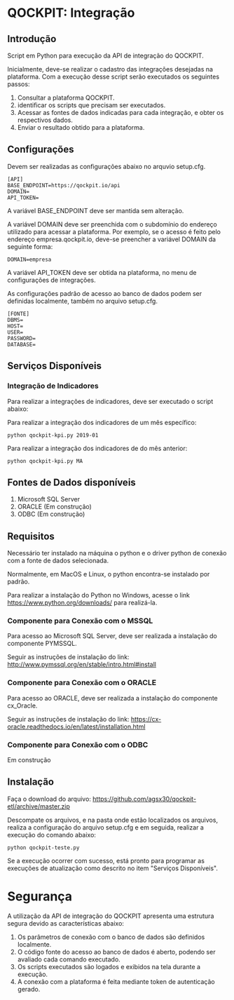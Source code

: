 # QOCKPIT: Integração

## Introdução

Script em Python para execução da API de integração do QOCKPIT.

Inicialmente, deve-se realizar o cadastro das integrações desejadas na plataforma. Com a execução desse script serão executados os seguintes passos:

1. Consultar a plataforma QOCKPIT. 
1. identificar os scripts que precisam ser executados.
1. Acessar as fontes de dados indicadas para cada integração, e obter os respectivos dados.
1. Enviar o resultado obtido para a plataforma.

## Configurações

Devem ser realizadas as configurações abaixo no arquvio setup.cfg.

    [API]
    BASE_ENDPOINT=https://qockpit.io/api
    DOMAIN=
    API_TOKEN=

A variável BASE_ENDPOINT deve ser mantida sem alteração.

A variável DOMAIN deve ser preenchida com o subdomínio do endereço utilizado para acessar a plataforma. Por exemplo, se o acesso é feito pelo endereço empresa.qockpit.io, deve-se preencher a variável DOMAIN da seguinte forma:

    DOMAIN=empresa

A variável API_TOKEN deve ser obtida na plataforma, no menu de configurações de integrações.

As configurações padrão de acesso ao banco de dados podem ser definidas localmente, também no arquivo setup.cfg.

    [FONTE]
    DBMS=
    HOST=
    USER=
    PASSWORD=
    DATABASE=

## Serviços Disponíveis 

### Integração de Indicadores

Para realizar a integrações de indicadores, deve ser executado o script abaixo:

Para realizar a integração dos indicadores de um mês específico:

    python qockpit-kpi.py 2019-01

Para realizar a integração dos indicadores de do mês anterior:

    python qockpit-kpi.py MA

## Fontes de Dados disponíveis

1. Microsoft SQL Server
1. ORACLE (Em construção)
1. ODBC (Em construção)

## Requisitos

Necessário ter instalado na máquina o python e o driver python de conexão com a fonte de dados selecionada.

Normalmente, em MacOS e Linux, o python encontra-se instalado por padrão.

Para realizar a instalação do Python no Windows, acesse o link https://www.python.org/downloads/ para realizá-la.

### Componente para Conexão com o MSSQL

Para acesso ao Microsoft SQL Server, deve ser realizada a instalação do componente PYMSSQL.

Seguir as instruções de instalação do link: http://www.pymssql.org/en/stable/intro.html#install

### Componente para Conexão com o ORACLE

Para acesso ao ORACLE, deve ser realizada a instalação do componente cx_Oracle.

Seguir as instruções de instalação do link: https://cx-oracle.readthedocs.io/en/latest/installation.html

### Componente para Conexão com o ODBC

Em construção

## Instalação

Faça o download do arquivo: https://github.com/agsx30/qockpit-etl/archive/master.zip

Descompate os arquivos, e na pasta onde estão localizados os arquivos, realiza a configuração do arquivo setup.cfg e em seguida, realizar a execução do comando abaixo:

    python qockpit-teste.py

Se a execução ocorrer com sucesso, está pronto para programar as execuções de atualização como descrito no item "Serviços Disponíveis".

# Segurança

A utilização da API de integração do QOCKPIT apresenta uma estrutura segura devido as características abaixo:

1. Os parâmetros de conexão com o banco de dados são definidos localmente.
1. O código fonte do acesso ao banco de dados é aberto, podendo ser avaliado cada comando executado.
1. Os scripts executados são logados e exibidos na tela durante a execução.
1. A conexão com a plataforma é feita mediante token de autenticação gerado.



